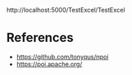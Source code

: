 http://localhost:5000/TestExcel/TestExcel

# References
- https://github.com/tonyqus/npoi
- https://poi.apache.org/